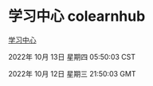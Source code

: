 # 学习中心 colearnhub
[学习中心](http://27.19.33.125:56308/colearnhub/)

2022年 10月 13日 星期四 05:50:03 CST

2022年 10月 12日 星期三 21:50:03 GMT
